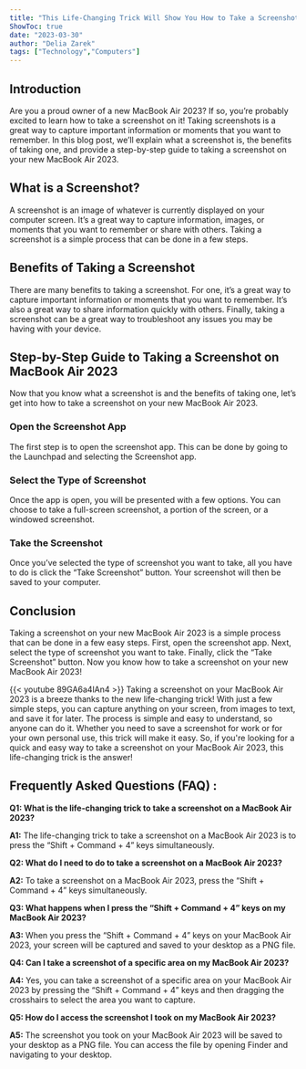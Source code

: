 ```yaml
---
title: "This Life-Changing Trick Will Show You How to Take a Screenshot on Your MacBook Air 2023!"
ShowToc: true 
date: "2023-03-30"
author: "Delia Zarek" 
tags: ["Technology","Computers"]
---
```

## Introduction

Are you a proud owner of a new MacBook Air 2023? If so, you’re probably excited to learn how to take a screenshot on it! Taking screenshots is a great way to capture important information or moments that you want to remember. In this blog post, we’ll explain what a screenshot is, the benefits of taking one, and provide a step-by-step guide to taking a screenshot on your new MacBook Air 2023. 

## What is a Screenshot?

A screenshot is an image of whatever is currently displayed on your computer screen. It’s a great way to capture information, images, or moments that you want to remember or share with others. Taking a screenshot is a simple process that can be done in a few steps. 

## Benefits of Taking a Screenshot

There are many benefits to taking a screenshot. For one, it’s a great way to capture important information or moments that you want to remember. It’s also a great way to share information quickly with others. Finally, taking a screenshot can be a great way to troubleshoot any issues you may be having with your device. 

## Step-by-Step Guide to Taking a Screenshot on MacBook Air 2023

Now that you know what a screenshot is and the benefits of taking one, let’s get into how to take a screenshot on your new MacBook Air 2023. 

### Open the Screenshot App

The first step is to open the screenshot app. This can be done by going to the Launchpad and selecting the Screenshot app. 

### Select the Type of Screenshot

Once the app is open, you will be presented with a few options. You can choose to take a full-screen screenshot, a portion of the screen, or a windowed screenshot. 

### Take the Screenshot

Once you’ve selected the type of screenshot you want to take, all you have to do is click the “Take Screenshot” button. Your screenshot will then be saved to your computer. 

## Conclusion

Taking a screenshot on your new MacBook Air 2023 is a simple process that can be done in a few easy steps. First, open the screenshot app. Next, select the type of screenshot you want to take. Finally, click the “Take Screenshot” button. Now you know how to take a screenshot on your new MacBook Air 2023!

{{< youtube 89GA6a4lAn4 >}} 
Taking a screenshot on your MacBook Air 2023 is a breeze thanks to the new life-changing trick! With just a few simple steps, you can capture anything on your screen, from images to text, and save it for later. The process is simple and easy to understand, so anyone can do it. Whether you need to save a screenshot for work or for your own personal use, this trick will make it easy. So, if you're looking for a quick and easy way to take a screenshot on your MacBook Air 2023, this life-changing trick is the answer!

## Frequently Asked Questions (FAQ) :
**Q1: What is the life-changing trick to take a screenshot on a MacBook Air 2023?**

**A1:** The life-changing trick to take a screenshot on a MacBook Air 2023 is to press the “Shift + Command + 4” keys simultaneously.

**Q2: What do I need to do to take a screenshot on a MacBook Air 2023?**

**A2:** To take a screenshot on a MacBook Air 2023, press the “Shift + Command + 4” keys simultaneously.

**Q3: What happens when I press the “Shift + Command + 4” keys on my MacBook Air 2023?**

**A3:** When you press the “Shift + Command + 4” keys on your MacBook Air 2023, your screen will be captured and saved to your desktop as a PNG file.

**Q4: Can I take a screenshot of a specific area on my MacBook Air 2023?**

**A4:** Yes, you can take a screenshot of a specific area on your MacBook Air 2023 by pressing the “Shift + Command + 4” keys and then dragging the crosshairs to select the area you want to capture.

**Q5: How do I access the screenshot I took on my MacBook Air 2023?**

**A5:** The screenshot you took on your MacBook Air 2023 will be saved to your desktop as a PNG file. You can access the file by opening Finder and navigating to your desktop.




